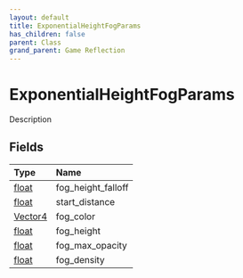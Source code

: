 ```yaml
---
layout: default
title: ExponentialHeightFogParams
has_children: false
parent: Class
grand_parent: Game Reflection
---
```

# ExponentialHeightFogParams
Description 

## Fields

| Type | Name |
|:-------------|:--------------|
| [float](/docs/game-reflection/components/float) | fog_height_falloff |
| [float](/docs/game-reflection/components/float) | start_distance |
| [Vector4](/docs/game-reflection/classes/vector4) | fog_color |
| [float](/docs/game-reflection/components/float) | fog_height |
| [float](/docs/game-reflection/components/float) | fog_max_opacity |
| [float](/docs/game-reflection/components/float) | fog_density |

